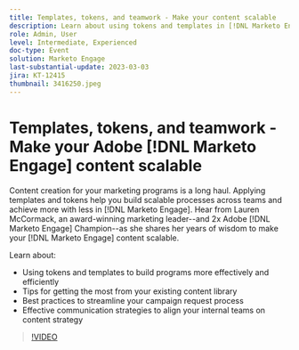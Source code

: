 ```yaml
---
title: Templates, tokens, and teamwork - Make your content scalable
description: Learn about using tokens and templates in [!DNL Marketo Engage]. Discover tips on getting the most from your existing content library.
role: Admin, User
level: Intermediate, Experienced
doc-type: Event
solution: Marketo Engage
last-substantial-update: 2023-03-03
jira: KT-12415
thumbnail: 3416250.jpeg
---
```

# Templates, tokens, and teamwork - Make your Adobe [!DNL Marketo Engage] content scalable

Content creation for your marketing programs is a long haul. Applying templates and tokens help you build scalable processes across teams and achieve more with less in [!DNL Marketo Engage]. Hear from Lauren McCormack, an award-winning marketing leader--and 2x Adobe [!DNL Marketo Engage] Champion--as she shares her years of wisdom to make your [!DNL Marketo Engage] content scalable.

Learn about:

* Using tokens and templates to build programs more effectively and efficiently
* Tips for getting the most from your existing content library
* Best practices to streamline your campaign request process
* Effective communication strategies to align your internal teams on content strategy

>[!VIDEO](https://video.tv.adobe.com/v/3416250/?quality=12&learn=on)
